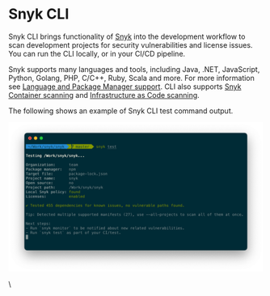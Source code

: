 # Snyk CLI

Snyk CLI brings functionality of [Snyk](https://snyk.io) into the development workflow to scan development projects for security vulnerabilities and license issues. You can run the CLI locally, or in your CI/CD pipeline.

Snyk supports many languages and tools, including Java, .NET, JavaScript, Python, Golang, PHP, C/C++, Ruby, Scala and more. For more information see [Language and Package Manager support](../../products/snyk-open-source/language-and-package-manager-support/). CLI also supports [Snyk Container scanning](../../products/snyk-container/snyk-cli-for-container-security/) and [Infrastructure as Code scanning](../../products/snyk-infrastructure-as-code/snyk-cli-for-infrastructure-as-code/).

The following shows an example of Snyk CLI test command output.

![Snyk CLI test command output](../../.gitbook/assets/snyk-cli-screenshot.png)

\
